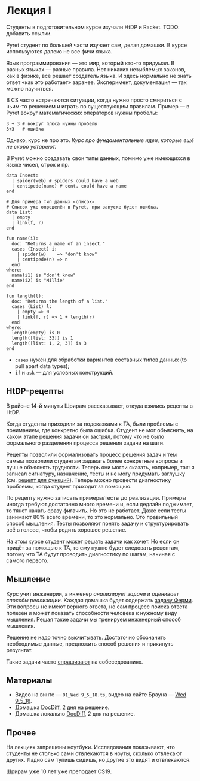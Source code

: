 # Лекция I
Студенты в подготовительном курсе изучали HtDP и Racket. TODO: добавить ссылки.

Pyret студент по большей части изучает сам, делая домашки. В курсе используются далеко не все фичи языка.

Язык программирования — это мир, который кто-то придумал. В разных языках — разные правила. Нет никаких незыблемых законов, как в физике, всё решает создатель языка. И здесь нормально не знать ответ «как это работает» заранее. Эксперимент, документация — так можно научиться.

В CS часто встречаются ситуации, когда нужно просто смириться с чьим-то решением и играть по существующим правилам. Пример — в Pyret вокруг математических операторов нужны пробелы:

```pyret
3 + 3 # вокруг плюса нужны пробелы
3+3   # ошибка
```

Однако, курс не про это. _Курс про фундаментальные идеи, которые ещё не скоро устареют._

В Pyret можно создавать свои типы данных, помимо уже имеющихся в языке чисел, строк и пр.

```pyret
data Insect:
  | spider(web) # spiders could have a web
  | centipede(name) # cent. could have a name
end

# Для примера тип данных «список».
# Список уже определён в Pyret, при запуске будет ошибка.
data List:
  | empty
  | link(f, r)
end

fun name(i):
  doc: "Returns a name of an insect."
  cases (Insect) i:
    | spider(w)    => "don't know"
    | centipede(n) => n
  end
where:
  name(i1) is "don't know"
  name(i2) is "Millie"
end

fun length(l):
  doc: "Returns the length of a list."
  cases (List) l:
    | empty => 0
    | link(f, r) => 1 + length(r)
  end
where:
  length(empty) is 0
  length([list: 33]) is 1
  length([list: 1, 2, 3]) is 3
end
```

- `cases` нужен для обработки вариантов составных типов данных (to pull apart data types);
- `if` и `ask` — для условных конструкций.

## HtDP-рецепты
В районе 14-й минуты Шрирам рассказывает, откуда взялись рецепты в HtDP.

Когда студенты приходили за подсказками к TA, были проблемы с пониманием, где конкретно была ошибка. Студент не мог объяснить, на каком этапе решения задачи он застрял, потому что не было формального разделения процесса решения задачи на шаги.

Рецепты позволили формализовать процесс решения задач и тем самым позволили студентам задавать более конкретные вопросы и лучше объяснять трудности. Теперь они могли сказать, например, так: я записал сигнатуру, назначение, тесты и не могу придумать заглушку (см. [рецепт для функций](http://andreymiskov.ru/mooc_htdp/1b_htdf/#htdf-recipe)). Теперь можно провести диагностику проблемы, когда студент приходит за помощью.

По рецепту нужно записать примеры/тесты до реализации. Примеры иногда требуют достаточно много времени и, если дедлайн поджимает, то тянет начать сразу фигачить. Но это не работает. Даже если тесты занимают 80% всего времени, то это нормально. Это правильный способ мышления. Тесты позволяют понять задачу и структурировать всё в голове, чтобы родить хорошее решение.

На этом курсе студент может решать задачи как хочет. Но если он придёт за помощью к TA, то ему нужно будет следовать рецептам, потому что TA будут проводить диагностику по шагам, начиная с самого первого.

## Мышление
Курс учит инженерии, а инженер _анализирует задачи и оценивает способы реализации_. Каждая домашка будет содержать [задачу Ферми](https://4brain.ru/blog/решение-нестандартных-задач-ферми/). Эти вопросы не имеют верного ответа, но сам процесс поиска ответа полезен и может показать способности человека к нужному виду мышления. Решая такие задачи мы тренируем инженерный способ мышления.

Решение не надо точно высчитывать. Достаточно обозначить необходимые данные, предложить способ решения и прикинуть результат.

Такие задачи часто [спрашивают](https://tproger.ru/problems/fermi/) на собеседованиях.

## Материалы
- Видео на винте — `01_Wed 9_5_18.ts`, видео на сайте Брауна — [Wed 9_5_18](https://brown.hosted.panopto.com/Panopto/Pages/Viewer.aspx?id=f53a52c3-2d36-406a-bde4-a952013df5e2).
- Домашка [DocDiff](https://cs.brown.edu/courses/cs019/2018/docdiffdocdiff.html), 2 дня на решение.
- Домашка локально [DocDiff](./homework/readme.md), 2 дня на решение.

## Прочее
На лекциях запрещены ноутбуки. Исследования показывают, что студенты не столько сами отвлекаются в ноуты, сколько отвлекают других. Ладно сам тупишь сидишь, но другие это видят и отвлекаются.

Шрирам уже 10 лет уже преподает CS19.